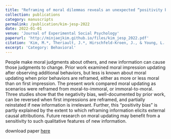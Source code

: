 ```yaml
---
title: "Reframing of moral dilemmas reveals an unexpected “positivity bias” in updating and attributions"
collection: publications
category: manuscripts
permalink: /publication/kim-jesp-2022
date: 2022-01-01
venue: 'Journal of Experimental Social Psychology'
paperurl: 'http://minjaejkim.github.io/files/kim_jesp_2022.pdf'
citation: 'Kim, M.*, Theriault, J.*, Hirschfeld-Kroen, J., & Young, L. (2022). &quot;Reframing of moral dilemmas reveals an unexpected “positivity bias” in updating and attributions.&quot; <i>Journal of Experimental Social Psychology, 101</i>, 104310.'
excerpt: 'Category: Behavioral'
---
```

People make moral judgments about others, and new information can cause those judgments to change. Prior work examined moral impression updating after observing additional behaviors, but less is known about moral updating when prior behaviors are reframed, either as more or less moral than on first impression. The present work compared moral updating as scenarios were reframed from moral-to-immoral, or immoral-to-moral. Three studies show that the negativity bias, well-documented by prior work, can be reversed when first impressions are reframed, and partially reinstated if new information is irrelevant. Further, this “positivity bias” is partly explained by the extent to which reframing information elicits external causal attributions. Future research on moral updating may benefit from a sensitivity to such qualitative features of new information.


download paper [here](http://minjaejkim.github.io/files/kim_jesp_2022.pdf)


